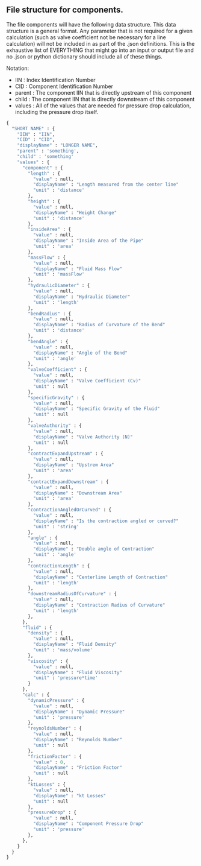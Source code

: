 ## File structure for components.
The file components will have the following data structure. This data structure is a general format. Any parameter that is not required for a given calculation (such as valve coefficient not be necessary for a line calculation) will not be included in as part of the .json definitions. This is the exhaustive list of EVERYTHING that might go into an input or output file and no .json or python dictionary should include all of these things.

Notation:
 - IIN : Index Identification Number
 - CID : Component Identification Number
 - parent : The component IIN that is directly upstream of this component
 - child : The component IIN that is directly downstream of this component
 - values : All of the values that are needed for pressure drop calculation, including the pressure drop itself.

```python
{
  "SHORT NAME" : {
    "IIN" : "IIN",
    "CID" : "CID",
	"displayName" : "LONGER NAME",
	"parent" : 'something',
	"child" : 'something'
	"values" : {
	  "component" : {
	    "length" : {
		  "value" : null,
		  "displayName" : "Length measured from the center line"
		  "unit" : 'distance'
		},
	    "height" : {
		  "value" : null,
		  "displayName" : "Height Change"
		  "unit" : 'distance'
		},
	    "insideArea" : {
		  "value" : null,
		  "displayName" : "Inside Area of the Pipe"
		  "unit" : 'area'
		},
	    "massFlow" : {
		  "value" : null,
		  "displayName" : "Fluid Mass Flow"
		  "unit" : 'massFlow'
		},
	    "hydraulicDiameter" : {
		  "value" : null,
		  "displayName" : "Hydraulic Diameter"
		  "unit" : 'length'
		},
        "bendRadius" : {
		  "value" : null,
		  "displayName" : "Radius of Curvature of the Bend"
		  "unit" : 'distance'
		},
        "bendAngle" : {
		  "value" : null,
		  "displayName" : "Angle of the Bend"
		  "unit" : 'angle'
		},
        "valveCoefficient" : {
		  "value" : null,
		  "displayName" : "Valve Coefficient (Cv)"
		  "unit" : null
		},
	    "specificGravity" : {
		  "value" : null,
		  "displayName" : "Specific Gravity of the Fluid"
		  "unit" : null
		},
	    "valveAuthority" : {
		  "value" : null,
		  "displayName" : "Valve Authority (N)"
		  "unit" : null
		},
        "contractExpandUpstream" : {
		  "value" : null,
		  "displayName" : "Upstrem Area"
		  "unit" : 'area'
		},
        "contractExpandDownstream" : {
		  "value" : null,
		  "displayName" : "Downstream Area"
		  "unit" : 'area'
		},
		"contractionAngledOrCurved" : {
		  "value" : null,
		  "displayName" : "Is the contraction angled or curved?"
		  "unit" : 'string'
		},
        "angle" : {
		  "value" : null,
		  "displayName" : "Double angle of Contraction"
		  "unit" : 'angle'
		},
        "contractionLength" : {
		  "value" : null,
		  "displayName" : "Centerline Length of Contraction"
		  "unit" : 'length'
		},
        "downstreamRadiusOfCurvature" : {
		  "value" : null,
		  "displayName" : "Contraction Radius of Curvature"
		  "unit" : 'length'
		},
	  },
	  "fluid" : {
	    "density" : {
		  "value" : null,
		  "displayName" : "Fluid Density"
		  "unit" : 'mass/volume'
		},
        "viscosity" : {
		  "value" : null,
		  "displayName" : "Fluid Viscosity"
		  "unit" : 'pressure*time'
		}
	  },
	  "calc" : {
	    "dynamicPressure" : {
		  "value" : null,
		  "displayName" : "Dynamic Pressure"
		  "unit" : 'pressure'
		},
        "reynoldsNumber" : {
		  "value" : null,
		  "displayName" : "Reynolds Number"
		  "unit" : null
		},
        "frictionFactor" : {
		  "value" : 0,
		  "displayName" : "Friction Factor"
		  "unit" : null
		},
        "ktLosses" : {
		  "value" : null,
		  "displayName" : "kt Losses"
		  "unit" : null
		},
        "pressureDrop" : {
		  "value" : null,
		  "displayName" : "Component Pressure Drop"
		  "unit" : 'pressure'
		},
	  },
	}
  }
}
```
